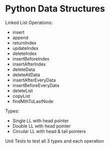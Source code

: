 Python Data Structures
======================
Linked List Operations:
- insert
- append
- returnIndex
- updateIndex
- deleteIndex
- insertBeforeIndex
- insertAfterIndex
- deleteData
- deleteAllData
- insertAfterEveryData
- insertBeforeEveryData
- deleteList
- copyList
- findMthToLastNode

Types:
- Single LL with head pointer
- Double LL with head pointer
- Circular LL with head & tail pointers

Unit Tests to test all 3 types and each operation
